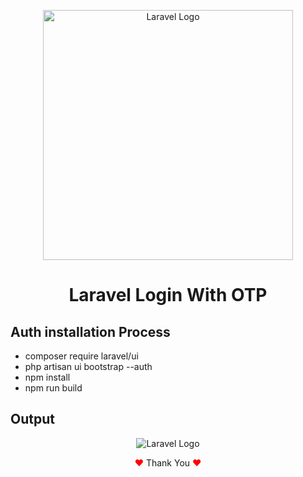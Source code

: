 <p align="center"><a href="https://laravel.com" target="_blank"><img src="https://raw.githubusercontent.com/laravel/art/master/logo-lockup/5%20SVG/2%20CMYK/1%20Full%20Color/laravel-logolockup-cmyk-red.svg" width="400" alt="Laravel Logo"></a></p>


<h1 align="center">Laravel Login With OTP</h1>

## Auth installation Process

- composer require laravel/ui
- php artisan ui bootstrap --auth
- npm install
- npm run build

## Output


<p align="center">
<img src="https://user-images.githubusercontent.com/80118217/208136338-86a0bebd-881d-43ea-ba70-5c6b4fd93176.JPG"  alt="Laravel Logo">
</p>


<p align="center"><span style="color: red;">&hearts;</span> Thank You <span style="color: red;">&hearts;</span></p>
